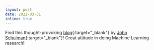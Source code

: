 ```yaml
---
layout: post
date: 2022-03-31 
inline: true
---
```


Find this thought-provoking [blog](http://joschu.net/blog/opinionated-guide-ml-research.html){:target="\_blank"} by [John Schulman](http://joschu.net/index.html){:target="\_blank"}! Great attitude in doing Machine Learning research!
